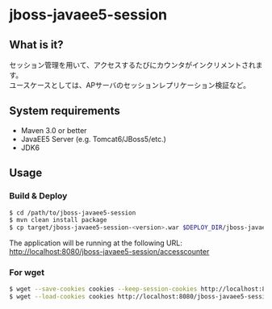 jboss-javaee5-session
========================

What is it?
-----------

セッション管理を用いて、アクセスするたびにカウンタがインクリメントされます。  
ユースケースとしては、APサーバのセッションレプリケーション検証など。

System requirements
-------------------

+ Maven 3.0 or better
+ JavaEE5 Server (e.g. Tomcat6/JBoss5/etc.)
+ JDK6

Usage
------

### Build & Deploy ###
 
``` sh
$ cd /path/to/jboss-javaee5-session
$ mvn clean install package
$ cp target/jboss-javaee5-session-<version>.war $DEPLOY_DIR/jboss-javaee5-session.war
```

The application will be running at the following URL: <http://localhost:8080/jboss-javaee5-session/accesscounter>

### For wget ###

``` sh
$ wget --save-cookies cookies --keep-session-cookies http://localhost:8080/jboss-javaee5-session/accesscounter
$ wget --load-cookies cookies http://localhost:8080/jboss-javaee5-session/accesscounter
```